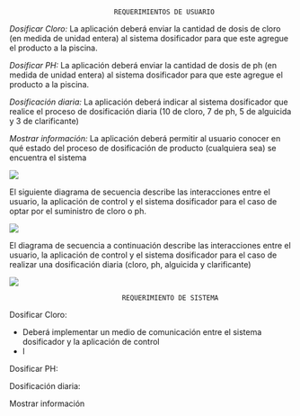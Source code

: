 							  REQUERIMIENTOS DE USUARIO 


*Dosificar Cloro:* La aplicación deberá enviar la cantidad de dosis de cloro (en medida de unidad entera) al sistema dosificador para que este agregue el producto a la piscina.


*Dosificar PH:* La aplicación deberá enviar la cantidad de dosis de ph (en medida de unidad entera) al sistema dosificador para que este agregue el producto a la piscina.


*Dosificación diaria:* La aplicación deberá indicar al sistema dosificador que realice el proceso de dosificación diaria (10 de cloro, 7 de ph, 5 de alguicida y 3 de clarificante)

*Mostrar información:* La aplicación deberá permitir al usuario conocer en qué estado del proceso de dosificación de producto (cualquiera sea) se encuentra el sistema

![](http://i.imgur.com/FF0iIgA.jpg)



El siguiente diagrama de  secuencia describe las interacciones entre el usuario, la aplicación de control y el sistema dosificador para el caso de optar por el suministro de cloro o ph. 
 
![](http://i.imgur.com/jSkJMlb.jpg)



El diagrama de  secuencia a continuación describe las interacciones entre el usuario, la aplicación de control y el sistema dosificador para el caso de realizar una dosificación diaria (cloro, ph, alguicida y clarificante) 



![](http://i.imgur.com/zVfnNaX.jpg)


								REQUERIMIENTO DE SISTEMA

Dosificar Cloro:

- Deberá implementar un medio de comunicación entre el sistema dosificador y la aplicación de control
- l 
	
	 
 

Dosificar PH:

Dosificación diaria:

Mostrar información

